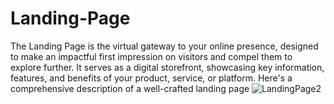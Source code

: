 # Landing-Page
The Landing Page is the virtual gateway to your online presence, designed to make an impactful first impression on visitors and compel them to explore further. It serves as a digital storefront, showcasing key information, features, and benefits of your product, service, or platform. Here's a comprehensive description of a well-crafted landing page
![LandingPage2](https://github.com/HiteshDamal/Landing-Page/assets/88076630/bad601f7-9fc0-4d4e-8957-34d4adf8e74a)
